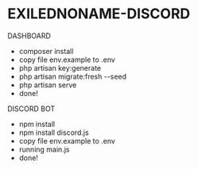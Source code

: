 # EXILEDNONAME-DISCORD

DASHBOARD
- composer install
- copy file env.example to .env
- php artisan key:generate
- php artisan migrate:fresh --seed
- php artisan serve
- done!

DISCORD BOT
- npm install
- npm install discord.js
- copy file env.example to .env
- running main.js
- done!
